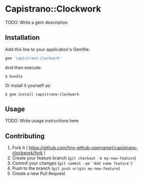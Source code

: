 # Capistrano::Clockwork

TODO: Write a gem description

## Installation

Add this line to your application's Gemfile:

```ruby
gem 'capistrano-clockwork'
```

And then execute:

    $ bundle

Or install it yourself as:

    $ gem install capistrano-clockwork

## Usage

TODO: Write usage instructions here

## Contributing

1. Fork it ( https://github.com/[my-github-username]/capistrano-clockwork/fork )
2. Create your feature branch (`git checkout -b my-new-feature`)
3. Commit your changes (`git commit -am 'Add some feature'`)
4. Push to the branch (`git push origin my-new-feature`)
5. Create a new Pull Request
